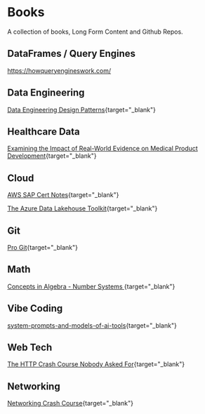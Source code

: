 # Books

A collection of books, Long Form Content and Github Repos.

## DataFrames / Query Engines
https://howqueryengineswork.com/

## Data Engineering
[Data Engineering Design Patterns](https://www.google.com/books/edition/Data_Engineering_Design_Patterns/MjFWEQAAQBAJ?hl=en&gbpv=1&pg=PT1&printsec=frontcover){target="_blank"}

## Healthcare Data
[Examining the Impact of Real-World Evidence on Medical Product Development](https://nap.nationalacademies.org/read/25352/chapter/1#v){target="_blank"}

## Cloud
[AWS SAP Cert Notes](https://adavoudi.info/aws-sap/){target="_blank"}

[The Azure Data Lakehouse Toolkit](https://www.amazon.com/Azure-Data-Lakehouse-Toolkit-Lakehouses/dp/1484282329){target="_blank"}


## Git 
[Pro Git](https://git-scm.com/book/en/v2){target="_blank"}

## Math
[Concepts in Algebra - Number Systems ](https://online.math.uh.edu/Math2303-unpaid/){target="_blank"}

## Vibe Coding
[system-prompts-and-models-of-ai-tools](https://github.com/x1xhlol/system-prompts-and-models-of-ai-tools/tree/main){target="_blank"}

## Web Tech
[The HTTP Crash Course Nobody Asked For](https://fasterthanli.me/articles/the-http-crash-course-nobody-asked-for){target="_blank"}

## Networking
[Networking Crash Course](https://infracourse.cloud/lectures/2024-01-10-networking-crash-course.pdf){target="_blank"}

